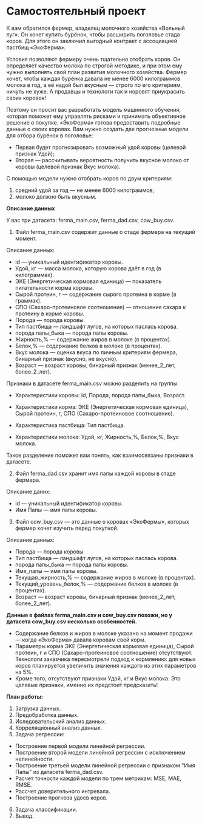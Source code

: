 # Самостоятельный проект
К вам обратился фермер, владелец молочного хозяйства «Вольный луг». Он хочет купить бурёнок, чтобы расширить поголовье стада коров. Для этого он заключил выгодный контракт с ассоциацией пастбищ «ЭкоФерма».

Условия позволяют фермеру очень тщательно отобрать коров. Он определяет качество молока по строгой методике, и при этом ему нужно выполнять свой план развития молочного хозяйства. Фермер хочет, чтобы каждая бурёнка давала не менее 6000 килограммов молока в год, а её надой был вкусным — строго по его критериям, ничуть не хуже. А продавцы и технологи так и норовят приукрасить своих коровок!

Поэтому он просит вас разработать модель машинного обучения, которая поможет ему управлять рисками и принимать объективное решение о покупке. «ЭкоФерма» готова предоставить подробные данные о своих коровах. Вам нужно создать две прогнозные модели для отбора бурёнок в поголовье:
* Первая будет прогнозировать возможный удой коровы (целевой признак Удой);
* Вторая — рассчитывать вероятность получить вкусное молоко от коровы (целевой признак Вкус молока).

С помощью модели нужно отобрать коров по двум критериям:
1. средний удой за год — не менее 6000 килограммов;
2. молоко должно быть вкусным.

**Описание данных**

У вас три датасета: ferma_main.csv, ferma_dad.csv, cow_buy.csv.

1. Файл ferma_main.csv содержит данные о стаде фермера на текущий момент. 

Описание данных:

* id — уникальный идентификатор коровы.
* Удой, кг — масса молока, которую корова даёт в год (в килограммах).
* ЭКЕ (Энергетическая кормовая единица) — показатель питательности корма коровы.
* Сырой протеин, г — содержание сырого протеина в корме (в граммах).
* СПО (Сахаро-протеиновое соотношение) — отношение сахара к протеину в корме коровы.
* Порода — порода коровы.
* Тип пастбища — ландшафт лугов, на которых паслась корова.
* порода папы_быка — порода папы коровы.
* Жирность,% — содержание жиров в молоке (в процентах).
* Белок,% — содержание белков в молоке (в процентах).
* Вкус молока — оценка вкуса по личным критериям фермера, бинарный признак (вкусно, не вкусно).
* Возраст — возраст коровы, бинарный признак (менее_2_лет, более_2_лет).

Признаки в датасете ferma_main.csv можно разделить на группы.

* Характеристики коровы: id, Порода, порода папы_быка, Возраст.

* Характеристики корма: ЭКЕ (Энергетическая кормовая единица), Сырой протеин, г, СПО (Сахаро-протеиновое соотношение).

* Характеристика пастбища: Тип пастбища.

* Характеристики молока: Удой, кг, Жирность,%, Белок,%, Вкус молока.

Такое разделение поможет вам понять, как взаимосвязаны признаки в датасете.

2. Файл ferma_dad.csv хранит имя папы каждой коровы в стаде фермера. 

Описание даннх: 

* id — уникальный идентификатор коровы.
* Имя Папы — имя папы коровы.

3. Файл cow_buy.csv — это данные о коровах «ЭкоФермы», которых фермер хочет изучить перед покупкой.

Описание данных: 
* Порода — порода коровы.
* Тип пастбища — ландшафт лугов, на которых паслась корова.
* порода папы_быка — порода папы коровы.
* Имя_папы — имя папы коровы.
* Текущая_жирность,% — содержание жиров в молоке (в процентах).
* Текущий_уровень_белок,% — содержание белков в молоке (в процентах).
* Возраст — возраст коровы, бинарный признак (менее_2_лет, более_2_лет).

**Данные в файлах ferma_main.csv и cow_buy.csv похожи, но у датасета cow_buy.csv несколько особенностей.**

* Содержание белков и жиров в молоке указано на момент продажи — когда «ЭкоФерма» давала коровам свой корм.
* Параметры корма ЭКЕ (Энергетическая кормовая единица), Сырой протеин, г и СПО (Сахаро-протеиновое соотношение) отсутствуют. Технологи заказчика пересмотрели подход к кормлению: для новых коров планируется увеличить значения каждого из этих параметров на 5%.
* Кроме того, отсутствуют признаки Удой, кг и Вкус молока. Это целевые признаки, именно их предстоит предсказать!

 **План работы:**
1. Загрузка данных.
2. Предобработка данных.
3. Иследовательский анализ данных.
4. Корреляционный анализ данных.
5. Задача регрессии: 
* Построение первой модели линейной регрессии.
* Построение второй модели линейной регрессии с исключением нелинейности.
* Построение третьей модели линейной регрессии с признаком "Имя Папы" из датасета ferma_dad.csv.
* Расчет точности каждой модели по трем метрикам: MSE, MAE, RMSE.
* Рассчет доверительного интревала.
* Построение прогноза удоев коров.

6. Задача классификации.
7. Вывод.
